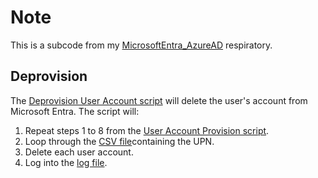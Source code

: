 # Note
This is a subcode from my [MicrosoftEntra_AzureAD](MicrosoftEntra_AzureAD) respiratory.

## Deprovision
The [Deprovision User Account script](DeprovisionUserAccount.ps1) will delete the user's account from Microsoft Entra. The script will:
1. Repeat steps 1 to 8 from the [User Account Provision script](UserAccountProvision.ps1).
2. Loop through the [CSV file](offboard.csv)containing the UPN.
3. Delete each user account.
4. Log into the [log file](Log.txt).
